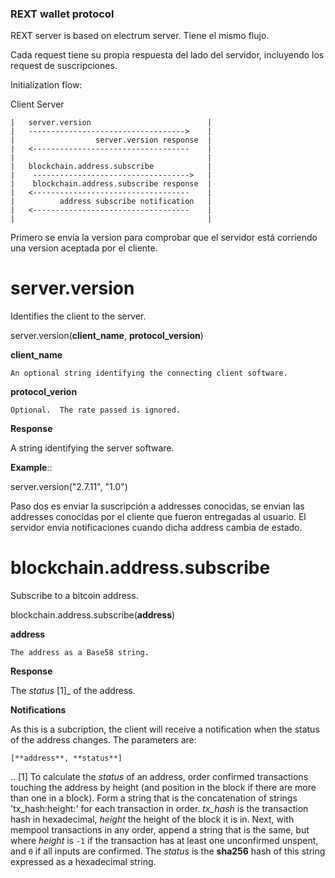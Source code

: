 ### REXT wallet protocol


REXT server is based on electrum server. Tiene el mismo flujo.

Cada request tiene su propia respuesta del lado del servidor, incluyendo los request de suscripciones.

Initialization flow:

  Client                                      Server

    |   server.version                          |
    |   ----------------------------------->    |
    |                  server.version response  |
    |   <-----------------------------------    |
    |                                           |
    |   blockchain.address.subscribe            |
    |    ----------------------------------->   |
    |    blockchain.address.subscribe response  |
    |   <-----------------------------------    |
    |          address subscribe notification   |
    |   <-----------------------------------    |
    |                                           |

Primero se envia la version para comprobar que el servidor está corriendo una version aceptada por el cliente.


server.version
==============

Identifies the client to the server.

  server.version(**client_name**, **protocol_version**)

  **client_name**

    An optional string identifying the connecting client software.

  **protocol_verion**

    Optional.  The rate passed is ignored.

**Response**

  A string identifying the server software.

**Example**::

  server.version("2.7.11", "1.0")


Paso dos es enviar la suscripción a addresses conocidas, se envian las addresses conocidas por el cliente que fueron entregadas al usuario.
El servidor envia notificaciones cuando dicha address cambia de estado.

blockchain.address.subscribe
============================

Subscribe to a bitcoin address.

  blockchain.address.subscribe(**address**)

  **address**

    The address as a Base58 string.

**Response**

  The *status* [1]_ of the address.

**Notifications**

  As this is a subcription, the client will receive a notification
  when the status of the address changes.  The parameters are:

    [**address**, **status**]

.. [1] To calculate the *status* of an address, order confirmed
       transactions touching the address by height (and position in
       the block if there are more than one in a block).  Form a
       string that is the concatenation of strings 'tx_hash:height:'
       for each transaction in order.  *tx_hash* is the transaction
       hash in hexadecimal, *height* the height of the block it is in.
       Next, with mempool transactions in any order, append a string
       that is the same, but where *height* is `-1` if the transaction
       has at least one unconfirmed unspent, and `0` if all inputs are
       confirmed.  The *status* is the **sha256** hash of this string
       expressed as a hexadecimal string.

